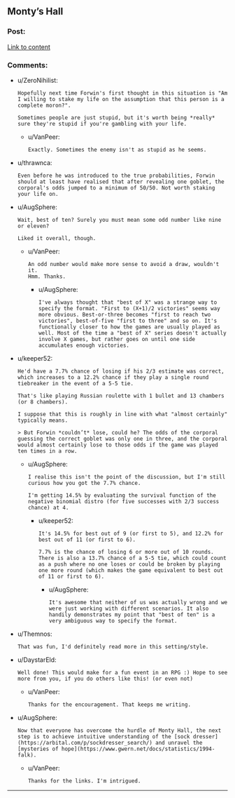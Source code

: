 ## Monty’s Hall

### Post:

[Link to content](https://vanpeerblog.wordpress.com/montys-hall/)

### Comments:

- u/ZeroNihilist:
  ```
  Hopefully next time Forwin's first thought in this situation is "Am I willing to stake my life on the assumption that this person is a complete moron?".

  Sometimes people are just stupid, but it's worth being *really* sure they're stupid if you're gambling with your life.
  ```

  - u/VanPeer:
    ```
    Exactly. Sometimes the enemy isn't as stupid as he seems.
    ```

- u/thrawnca:
  ```
  Even before he was introduced to the true probabilities, Forwin should at least have realised that after revealing one goblet, the corporal's odds jumped to a minimum of 50/50. Not worth staking your life on.
  ```

- u/AugSphere:
  ```
  Wait, best of ten? Surely you must mean some odd number like nine or eleven?

  Liked it overall, though.
  ```

  - u/VanPeer:
    ```
    An odd number would make more sense to avoid a draw, wouldn't it.
    Hmm. Thanks.
    ```

    - u/AugSphere:
      ```
      I've always thought that "best of X" was a strange way to specify the format. "First to (X+1)/2 victories" seems way more obvious. Best-or-three becomes "first to reach two victories", best-of-five "first to three" and so on. It's functionally closer to how the games are usually played as well. Most of the time a "best of X" series doesn't actually involve X games, but rather goes on until one side accumulates enough victories.
      ```

- u/keeper52:
  ```
  He'd have a 7.7% chance of losing if his 2/3 estimate was correct, which increases to a 12.2% chance if they play a single round tiebreaker in the event of a 5-5 tie. 

  That's like playing Russian roulette with 1 bullet and 13 chambers (or 8 chambers).

  I suppose that this is roughly in line with what "almost certainly" typically means.

  > But Forwin *couldn’t* lose, could he? The odds of the corporal guessing the correct goblet was only one in three, and the corporal would almost certainly lose to those odds if the game was played ten times in a row.
  ```

  - u/AugSphere:
    ```
    I realise this isn't the point of the discussion, but I'm still curious how you got the 7.7% chance.

    I'm getting 14.5% by evaluating the survival function of the negative binomial distro (for five successes with 2/3 success chance) at 4.
    ```

    - u/keeper52:
      ```
      It's 14.5% for best out of 9 (or first to 5), and 12.2% for best out of 11 (or first to 6).

      7.7% is the chance of losing 6 or more out of 10 rounds. There is also a 13.7% chance of a 5-5 tie, which could count as a push where no one loses or could be broken by playing one more round (which makes the game equivalent to best out of 11 or first to 6).
      ```

      - u/AugSphere:
        ```
        It's awesome that neither of us was actually wrong and we were just working with different scenarios. It also handily demonstrates my point that "best of ten" is a very ambiguous way to specify the format.
        ```

- u/Themnos:
  ```
  That was fun, I'd definitely read more in this setting/style.
  ```

- u/DaystarEld:
  ```
  Well done! This would make for a fun event in an RPG :) Hope to see more from you, if you do others like this! (or even not)
  ```

  - u/VanPeer:
    ```
    Thanks for the encouragement. That keeps me writing.
    ```

- u/AugSphere:
  ```
  Now that everyone has overcome the hurdle of Monty Hall, the next step is to achieve intuitive understanding of the [sock dresser](https://arbital.com/p/sockdresser_search/) and unravel the [mysteries of hope](https://www.gwern.net/docs/statistics/1994-falk).
  ```

  - u/VanPeer:
    ```
    Thanks for the links. I'm intrigued.
    ```

---

